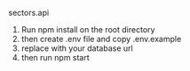 sectors.api



1. Run npm install on the root directory
2. then create .env file and copy .env.example
3. replace with your database url
4. then run npm start
